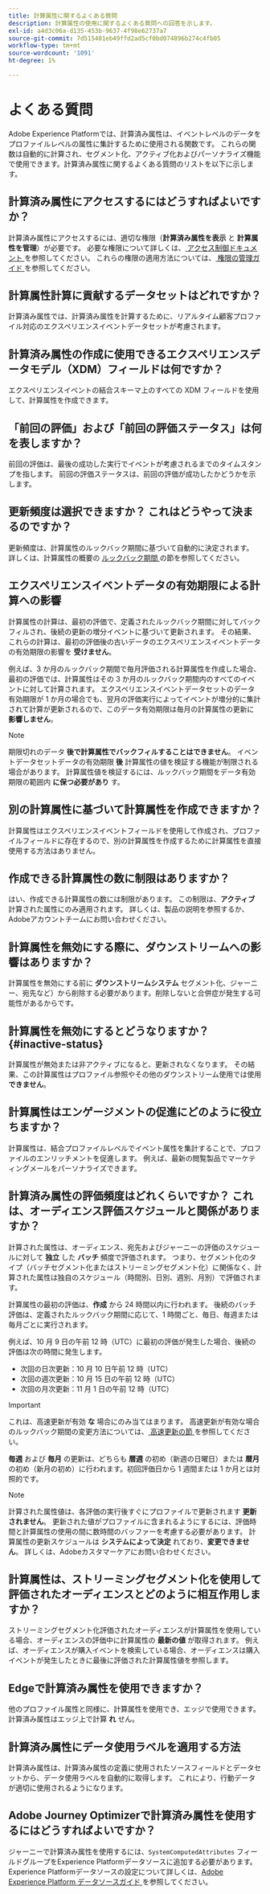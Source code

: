 ```yaml
---
title: 計算属性に関するよくある質問
description: 計算属性の使用に関するよくある質問への回答を示します。
exl-id: a4d3c06a-d135-453b-9637-4f98e62737a7
source-git-commit: 7d515401eb49ffd2ad5cf0bd074896b274c4fb05
workflow-type: tm+mt
source-wordcount: '1091'
ht-degree: 1%

---
```


# よくある質問

Adobe Experience Platformでは、計算済み属性は、イベントレベルのデータをプロファイルレベルの属性に集計するために使用される関数です。 これらの関数は自動的に計算され、セグメント化、アクティブ化およびパーソナライズ機能で使用できます。計算済み属性に関するよくある質問のリストを以下に示します。

## 計算済み属性にアクセスするにはどうすればよいですか？

計算済み属性にアクセスするには、適切な権限（**計算済み属性を表示** と **計算属性を管理**）が必要です。 必要な権限について詳しくは、[ アクセス制御ドキュメント ](../../access-control/home.md) を参照してください。 これらの権限の適用方法については、[ 権限の管理ガイド ](../../access-control/ui/permissions.md) を参照してください。

## 計算属性計算に貢献するデータセットはどれですか？

計算済み属性では、計算済み属性を計算するために、リアルタイム顧客プロファイル対応のエクスペリエンスイベントデータセットが考慮されます。

## 計算済み属性の作成に使用できるエクスペリエンスデータモデル（XDM）フィールドは何ですか？

エクスペリエンスイベントの結合スキーマ上のすべての XDM フィールドを使用して、計算属性を作成できます。

## 「前回の評価」および「前回の評価ステータス」は何を表しますか？

前回の評価は、最後の成功した実行でイベントが考慮されるまでのタイムスタンプを指します。 前回の評価ステータスは、前回の評価が成功したかどうかを示します。

## 更新頻度は選択できますか？ これはどうやって決まるのですか？

更新頻度は、計算属性のルックバック期間に基づいて自動的に決定されます。 詳しくは、計算属性の概要の [ ルックバック期間 ](./overview.md#lookback-periods) の節を参照してください。

## エクスペリエンスイベントデータの有効期限による計算への影響

計算属性の計算は、最初の評価で、定義されたルックバック期間に対してバックフィルされ、後続の更新の増分イベントに基づいて更新されます。 その結果、これらの計算は、最初の評価後の古いデータのエクスペリエンスイベントデータの有効期限の影響を **受けません**。

例えば、3 か月のルックバック期間で毎月評価される計算属性を作成した場合、最初の評価では、計算属性はその 3 か月のルックバック期間内のすべてのイベントに対して計算されます。 エクスペリエンスイベントデータセットのデータ有効期限が 1 か月の場合でも、翌月の評価実行によってイベントが増分的に集計されて計算が更新されるので、このデータ有効期限は毎月の計算属性の更新に **影響しません**。

>[!NOTE]
>
>期限切れのデータ **後で計算属性でバックフィルすることはできません**。 イベントデータセットデータの有効期限 **後** 計算属性の値を検証する機能が制限される場合があります。 計算属性値を検証するには、ルックバック期間をデータ有効期限の範囲内 **に保つ必要があり** す。

## 別の計算属性に基づいて計算属性を作成できますか？

計算属性はエクスペリエンスイベントフィールドを使用して作成され、プロファイルフィールドに存在するので、別の計算属性を作成するために計算属性を直接使用する方法はありません。

## 作成できる計算属性の数に制限はありますか？

はい、作成できる計算属性の数には制限があります。 この制限は、**アクティブ** 計算された属性にのみ適用されます。 詳しくは、製品の説明を参照するか、Adobeアカウントチームにお問い合わせください。

## 計算属性を無効にする際に、ダウンストリームへの影響はありますか？

計算属性を無効にする前に **ダウンストリームシステム** セグメント化、ジャーニー、宛先など）から削除する必要があります。削除しないと合併症が発生する可能性があるからです。

## 計算属性を無効にするとどうなりますか？ {#inactive-status}

計算属性が無効または非アクティブになると、更新されなくなります。 その結果、この計算属性はプロファイル参照やその他のダウンストリーム使用では使用 **できません**。

## 計算属性はエンゲージメントの促進にどのように役立ちますか？

計算属性は、結合プロファイルレベルでイベント属性を集計することで、プロファイルのエンリッチメントを促進します。 例えば、最新の閲覧製品でマーケティングメールをパーソナライズできます。

## 計算済み属性の評価頻度はどれくらいですか？ これは、オーディエンス評価スケジュールと関係がありますか？

計算された属性は、オーディエンス、宛先およびジャーニーの評価のスケジュールに対して **独立** した **バッチ** 頻度で評価されます。 つまり、セグメント化のタイプ（バッチセグメント化またはストリーミングセグメント化）に関係なく、計算された属性は独自のスケジュール（時間別、日別、週別、月別）で評価されます。

計算属性の最初の評価は、**作成** から 24 時間以内に行われます。 後続のバッチ評価は、定義されたルックバック期間に応じて、1 時間ごと、毎日、毎週または毎月ごとに実行されます。

例えば、10 月 9 日の午前 12 時（UTC）に最初の評価が発生した場合、後続の評価は次の時間に発生します。

- 次回の日次更新：10 月 10 日午前 12 時（UTC）
- 次回の週次更新：10 月 15 日の午前 12 時（UTC）
- 次回の月次更新：11 月 1 日の午前 12 時（UTC）

>[!IMPORTANT]
>
>これは、高速更新が有効 **な** 場合にのみ当てはまります。 高速更新が有効な場合のルックバック期間の変更方法については、[ 高速更新の節 ](./overview.md#fast-refresh) を参照してください。

**毎週** および **毎月** の更新は、どちらも **暦週** の初め（新週の日曜日）または **暦月** の初め（新月の初め）に行われます。初回評価日から 1 週間または 1 か月とは対照的です。

>[!NOTE]
>
>計算された属性値は、各評価の実行後すぐにプロファイルで更新されます **更新されません**。 更新された値がプロファイルに含まれるようにするには、評価時間と計算属性の使用の間に数時間のバッファーを考慮する必要があります。 計算属性の更新スケジュールは **システムによって決定** れており、**変更できません**。 詳しくは、Adobeカスタマーケアにお問い合わせください。

## 計算属性は、ストリーミングセグメント化を使用して評価されたオーディエンスとどのように相互作用しますか？

ストリーミングセグメント化評価されたオーディエンスが計算属性を使用している場合、オーディエンスの評価中に計算属性の **最新の値** が取得されます。 例えば、オーディエンスが購入イベントを検索している場合、オーディエンスは購入イベントが発生したときに最後に評価された計算属性値を参照します。

## Edgeで計算済み属性を使用できますか？

他のプロファイル属性と同様に、計算属性を使用でき、エッジで使用できます。 計算済み属性はエッジ上で計算 **れ** せん。

## 計算済み属性にデータ使用ラベルを適用する方法

計算済み属性は、計算済み属性の定義に使用されたソースフィールドとデータセットから、データ使用ラベルを自動的に取得します。 これにより、行動データが適切に使用されるようになります。

## Adobe Journey Optimizerで計算済み属性を使用するにはどうすればよいですか？

ジャーニーで計算済み属性を使用するには、`SystemComputedAttributes` フィールドグループをExperience Platformデータソースに追加する必要があります。 Experience Platformデータソースの設定について詳しくは、[Adobe Experience Platform データソースガイド ](https://experienceleague.adobe.com/docs/journey-optimizer/using/configuration/configure-journeys/data-source-journeys/adobe-experience-platform-data-source.html) を参照してください。
